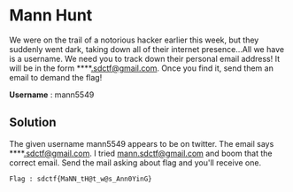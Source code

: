 # Mann Hunt
We were on the trail of a notorious hacker earlier this week, but they suddenly went dark, taking down all of their internet presence...All we have is a username. We need you to track down their personal email address! It will be in the form ****.sdctf@gmail.com. Once you find it, send them an email to demand the flag!

**Username** : 
mann5549

## Solution
The given username mann5549 appears to be on twitter. The email says ****.sdctf@gmail.com. I tried mann.sdctf@gmail.com and boom that the correct email. Send the mail asking
about flag and you'll receive one.

```
Flag : sdctf{MaNN_tH@t_w@s_Ann0YinG}
```
